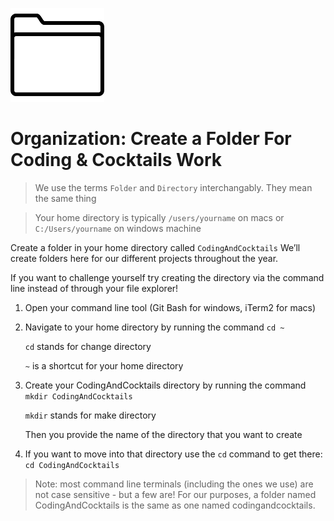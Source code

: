 ![](/assets/folder.png)

# Organization: Create a Folder For Coding & Cocktails Work

> We use the terms `Folder` and `Directory` interchangably.  They mean the same thing

>Your home directory is typically `/users/yourname` on macs or `C:/Users/yourname` on windows machine

Create a folder in your home directory called `CodingAndCocktails` We’ll create folders here for our different projects throughout the year. 

If you want to challenge yourself try creating the directory via the command line instead of through your file explorer!

1. Open your command line tool (Git Bash for windows, iTerm2 for macs)
2. Navigate to your home directory by running the command `cd ~`

    `cd` stands for change directory

    `~` is a shortcut for your home directory
    
3. Create your CodingAndCocktails directory by running the command `mkdir CodingAndCocktails`

    `mkdir` stands for make directory
    
    Then you provide the name of the directory that you want to create
    
4. If you want to move into that directory use the `cd` command to get there: `cd CodingAndCocktails`
    
    

>Note: most command line terminals \(including the ones we use\) are not case sensitive - but a few are! For our purposes, a folder named CodingAndCocktails is the same as one named codingandcocktails.

